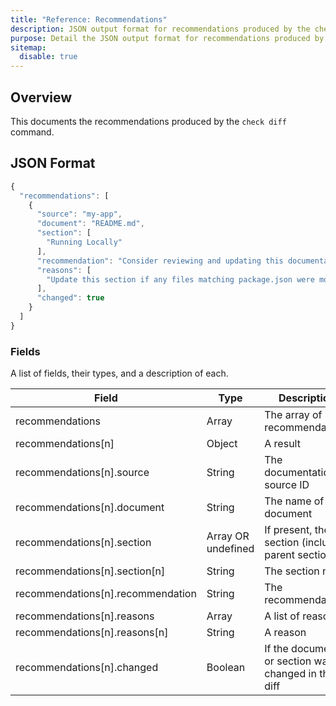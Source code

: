 ```yaml
---
title: "Reference: Recommendations"
description: JSON output format for recommendations produced by the check diff command
purpose: Detail the JSON output format for recommendations produced by the check diff command
sitemap:
  disable: true
---
```

## Overview
This documents the recommendations produced by the `check diff` command.

## JSON Format
```js
{
  "recommendations": [
    {
      "source": "my-app",
      "document": "README.md",
      "section": [
        "Running Locally"
      ],
      "recommendation": "Consider reviewing and updating this documentation",
      "reasons": [
        "Update this section if any files matching package.json were modified"
      ],
      "changed": true
    }
  ]
}
```

### Fields
A list of fields, their types, and a description of each.

| Field | Type | Description |
|-------|------|-------------|
| recommendations | Array | The array of recommendations |
| recommendations[n] | Object | A result |
| recommendations[n].source | String | The documentation source ID |
| recommendations[n].document | String | The name of the document |
| recommendations[n].section | Array OR undefined | If present, the section (including parent sections) |
| recommendations[n].section[n] | String | The section name |
| recommendations[n].recommendation | String | The recommendation |
| recommendations[n].reasons | Array | A list of reasons |
| recommendations[n].reasons[n] | String | A reason |
| recommendations[n].changed | Boolean | If the document or section was changed in the diff |